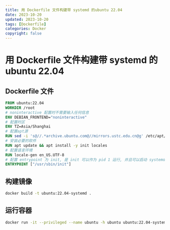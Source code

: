 ```yaml
---
title: 用 Dockerfile 文件构建带 systemd 的ubuntu 22.04
date: 2023-10-20
updated: 2023-10-20
tags: [Dockerfile]
categories: Docker
copyright: false
---
```


# 用 Dockerfile 文件构建带 systemd 的ubuntu 22.04

## Dockerfile 文件
```Dockerfile
FROM ubuntu:22.04
WORKDIR /root
# noninteractive 配置时不需要输入任何信息
ENV DEBIAN_FRONTEND="noninteractive"
# 配置时区
ENV TZ=Asia/Shanghai
# 配置apt源
RUN sed -i 's@//.*archive.ubuntu.com@//mirrors.ustc.edu.cn@g' /etc/apt/sources.list
# 安装必要的软件
RUN apt update && apt install -y init locales
# 配置语言环境
RUN locale-gen en_US.UTF-8
# 配置 entrypoint 为 init, 是 init 可以作为 pid 1 运行, 并且可以启动 systemd
ENTRYPOINT ["/usr/sbin/init"]
```

## 构建镜像
```bash
docker build -t ubuntu:22.04-systemd .
```

## 运行容器
```bash
docker run -it --privileged --name ubuntu -h ubuntu ubuntu:22.04-systemd
```
